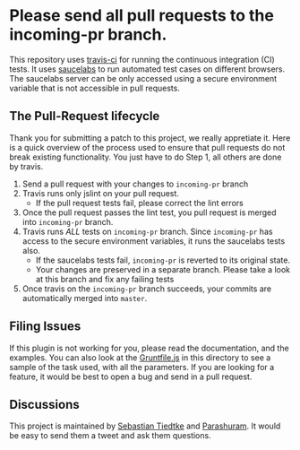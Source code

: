 # Please send all pull requests to the __incoming-pr__ branch.

This repository uses [travis-ci](https://travis-ci.org/axemclion/jquery-indexeddb) for running the continuous integration (CI) tests. It uses [saucelabs](http://saucelabs.com) to run automated test cases on different browsers. The saucelabs server can be only accessed using a secure environment variable that is not accessible in pull requests.

The Pull-Request lifecycle
------------------------

Thank you for submitting a patch to this project, we really appretiate it. Here is a quick overview of the process used to ensure that pull requests do not break existing functionality. You just have to do Step 1, all others are done by travis. 

1. Send a pull request with your changes to `incoming-pr` branch
2. Travis runs only jslint on your pull request. 
	* If the pull request tests fail, please correct the lint errors
3. Once the pull request passes the lint test, you pull request is merged into `incoming-pr` branch.
4. Travis runs *ALL* tests on `incoming-pr` branch. Since `incoming-pr` has access to the secure environment variables, it runs the saucelabs tests also. 
	* If the saucelabs tests fail, `incoming-pr` is reverted to its original state.
	* Your changes are preserved in a separate branch. Please take a look at this branch and fix any failing tests
5. Once travis on the `incoming-pr` branch succeeds, your commits are automatically merged into `master`. 


Filing Issues
-------------

If this plugin is not working for you, please read the documentation, and the examples. You can also look at the [Gruntfile.js](https://github.com/axemclion/grunt-saucelabs/blob/master/Gruntfile.js#L49) in this directory to see a sample of the task used, with all the parameters. 
If you are looking for a feature, it would be best to open a bug and send in a pull request. 

Discussions
------------
This project is maintained by [Sebastian Tiedtke](https://github.com/sourishkrout) and [Parashuram](http://github.com/axemcion). It would be easy to send them a tweet and ask them questions. 
